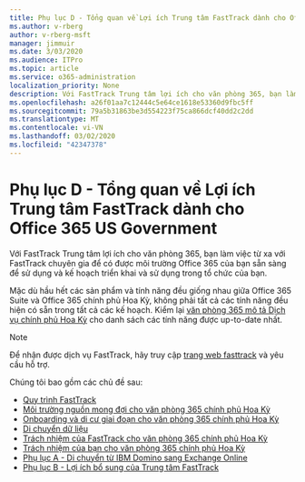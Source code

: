 ```yaml
---
title: Phụ lục D - Tổng quan về Lợi ích Trung tâm FastTrack dành cho Office 365 US Government
ms.author: v-rberg
author: v-rberg-msft
manager: jimmuir
ms.date: 3/03/2020
ms.audience: ITPro
ms.topic: article
ms.service: o365-administration
localization_priority: None
description: Với FastTrack Trung tâm lợi ích cho văn phòng 365, bạn làm việc từ xa với FastTrack chuyên gia để có được môi trường Office 365 của bạn sẵn sàng để sử dụng và kế hoạch triển khai và sử dụng trong tổ chức của bạn.
ms.openlocfilehash: a26f01aa7c12444c5e64ce1618e53360d9fbc5ff
ms.sourcegitcommit: 79a5b31863be3d554223f75ca866dcf40dd2c2dd
ms.translationtype: MT
ms.contentlocale: vi-VN
ms.lasthandoff: 03/02/2020
ms.locfileid: "42347378"
---
```

# <a name="appendix-d---fasttrack-center-benefit-overview-for-office-365-us-government"></a>Phụ lục D - Tổng quan về Lợi ích Trung tâm FastTrack dành cho Office 365 US Government

Với FastTrack Trung tâm lợi ích cho văn phòng 365, bạn làm việc từ xa với FastTrack chuyên gia để có được môi trường Office 365 của bạn sẵn sàng để sử dụng và kế hoạch triển khai và sử dụng trong tổ chức của bạn. 
  
Mặc dù hầu hết các sản phẩm và tính năng đều giống nhau giữa Office 365 Suite và Office 365 chính phủ Hoa Kỳ, không phải tất cả các tính năng đều hiện có sẵn trong tất cả các kế hoạch. Kiểm lại [văn phòng 365 mô tả Dịch vụ chính phủ Hoa Kỳ](https://aka.ms/aboutgovcloud) cho danh sách các tính năng được up-to-date nhất.

> [!NOTE]
> Để nhận được dịch vụ FastTrack, hãy truy cập [trang web fasttrack](https://go.microsoft.com/fwlink/?linkid=780698) và yêu cầu hỗ trợ.  

Chúng tôi bao gồm các chủ đề sau:
- [Quy trình FastTrack](O365-fasttrack-process.md) 
- [Môi trường nguồn mong đợi cho văn phòng 365 chính phủ Hoa Kỳ](US-Gov-appendix-source-environment-expectations.md)   
- [Onboarding và di cư giai đoạn cho văn phòng 365 chính phủ Hoa Kỳ](US-Gov-appendix-onboarding-and-migration.md)
- [Di chuyển dữ liệu](O365-data-migration.md)    
- [Trách nhiệm của FastTrack cho văn phòng 365 chính phủ Hoa Kỳ](US-Gov-appendix-fasttrack-responsibilities.md)   
- [Trách nhiệm của bạn cho văn phòng 365 chính phủ Hoa Kỳ](US-Gov-appendix-your-responsibilities.md) 
- [Phụ lục A - Di chuyển từ IBM Domino sang Exchange Online](O365-from-ibm-domino-to-exchange-online.md)   
- [Phụ lục B - Lợi ích bổ sung của Trung tâm FastTrack](O365-fasttrack-additional-benefits.md)


